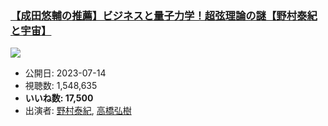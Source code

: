 ### [【成田悠輔の推薦】ビジネスと量子力学！超弦理論の謎【野村泰紀と宇宙】](https://www.youtube.com/watch?v=lp7PPFsnQAE)
[![](https://img.youtube.com/vi/lp7PPFsnQAE/sddefault.jpg)](https://www.youtube.com/watch?v=lp7PPFsnQAE)
-   公開日: 2023-07-14
-   視聴数: 1,548,635
-   **いいね数: 17,500**
-   出演者: [野村泰紀](/rehacq_fan/people/野村泰紀 "wikilink"), [高橋弘樹](/rehacq_fan/people/高橋弘樹 "wikilink")
